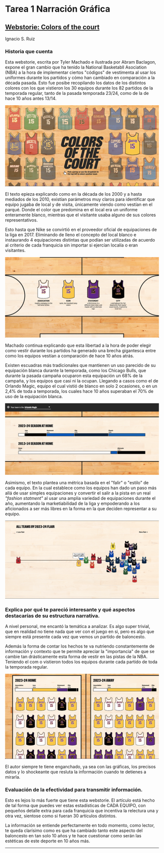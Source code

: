 # Tarea 1 Narración Gráfica
## [Webstorie: Colors of the court](https://pudding.cool/2024/10/nba-uniforms/)
Ignacio S. Ruiz 
### Historia que cuenta 
 Esta webstorie, escrita por Tyler Machado e ilustrada por Abram Baclagon, expone el gran cambio que ha tenido la National Basketabll Asociation (NBA) a la hora de implementar ciertos "códigos" de vestimenta al usar los uniformes durante los partidos y cómo han cambiado en comparación a la década pasada. Esto fue posibe recopilando los datos de los distintos colores con los que vistieron los 30 equipos durante los 82 partidos de la temporada regular, tanto de la pasada temporada 23/24, como de la de hace 10 años antes 13/14.

![foto1](image.png) 

El texto epieza explicando como en la década de los 2000 y a hasta mediados de los 2010, existían parámetros muy claros para identificar que equipo jugaba de local y de visita, únicamente viendo como vestían en el parqué. Donde el color que predomina en el local era un uniforme enteramente blanco, mientras que el visitante usaba alguno de sus colores representativos.

Esto hasta que Nike se convirtió en el proveedor oficial de equipaciones de la liga en 2017. Eliminando de lleno el concepto del local blanco e instaurando 4 equipaciones distintas que podían ser utilizadas de acuerdo al criterio de cada franquicia sin importar si ejercían localía o eran visitantes. 

![alt text](image-1.png)

Machado continua explicando que esta libertad a la hora de poder elegir como vestir durante los partidos ha generado una brecha gigantesca entre como los equipos vestían a comparación de hace 10 años atrás.

Existen escuadras más tradicionales que mantienen un uso parecido de su equipación blanca durante la temporada, como los Chicago Bulls, que durante la pasada campaña ocuparon esta equipación un 68% de la campaña, y los equipos que casi ni la ocupan. Llegando a casos como el de Orlando Magic, equipo el cual vistió de blanco en solo 2 ocasiones, o en un 2,4% de toda a temporada, los cuales hace 10 años superaban el 70% de uso de la equipación blanca. 

![alt text](image-2.png)

Asimismo, el texto plantea una métrica basada en el "falir" o "estilo" de cada equipo. En la cual establece como los equipos han dado un paso más allá de usar simples equipaciones y convertir el salir a la pista en un real *"fashion statment"* al usar una amplia variedad de equipaciones durante el año, aumentando la marketiabilidad de la liga y empoderando a los aficionados a ser más libres en la forma en la que deciden representar a su equipo. 

![alt text](image-5.png)


### Explica por qué te pareció interesante y qué aspectos destacarías de su estructura narrativa.

A nivel personal, me encantó la temática a analizar. Es algo super trivial, que en realidad no tiene nada que ver con el juego en si, pero es algo que siempre está presente cada vez que vemos un partido de baloncesto. 

Además la forma de contar los hechos te va nutriendo constantemente de información y contexto que te permite apreciar la "importancia" de que se cambie tan drásticamente esta forma de vestir en las pistas de la NBA. Teniendo el com o vistieron todos los equipos durante cada partido de toda la temporada regular. 

![alt text](image-6.png)

El autor siempre te tiene enganchado, ya sea con las gráficas, los precisos datos y lo shockeante que resluta la información cuando te detienes a mirarla. 



### Evaluación de la efectividad para transmitir información.

Esto es lejos lo más fuerte que tiene esta webstorie. El artículo está hecho de tal forma que puedes ver estas estadísticas de CADA EQUIPO, con pequeños detalle extra para cada franquicia que incentiva la relectura una y otra vez, sientose como si fueran 30 artículos distintos. 



La información se entiende perfectamente en todo momento, como lector, te queda clarísimo como es que ha cambiado tanto este aspecto del baloncesto en tan solo 10 años y te hace cuestionar como serán las estéticas de este deporte en 10 años más. 


------
